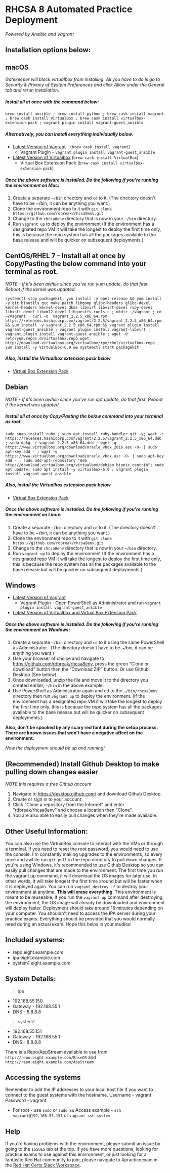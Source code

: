 # RHCSA 8 Automated Practice Deployment
_Powered by Ansible and Vagrant_ 

## Installation options below:
## macOS
_Gatekeeper will block virtualbox from installing. All you have to do is go to Security & Privacy of System Preferences and click Allow under the General tab and rerun installation._

##### Install all at once with the command below:
`brew install ansible ; brew install python ; brew cask install vagrant ; brew cask install VirtualBox ; brew cask install virtualbox-extension-pack ; vagrant plugin install vagrant-guest_ansible`

##### Alternatively, you can install everything individually below.
- [Latest Version of Vagrant](https://www.vagrantup.com/downloads.html) - (`brew cask install vagrant`)
    - Vagrant Plugin - `vagrant plugin install vagrant-guest_ansible`
- [Latest Version of Virtualbox](https://www.virtualbox.org/wiki/Downloads) (`brew cask install VirtualBox`)
    - Virtual Box Extension Pack (`brew cask install virtualbox-extension-pack`)

##### Once the above software is installed. Do the following if you're running the environment on Mac:
1. Create a separate `~/bin` directory and `cd` to it.  (The directory doesn't have to be ~/bin, it can be anything you want.)
2. Clone the environment repo to it with `git clone https://github.com/rdbreak/rhcsa8env.git`
3. Change to the `rhcsa8env` directory that is now in your `~/bin` directory.
4. Run `vagrant up` to deploy the environment (If the environment has a designated repo VM it will take the longest to deploy the first time only, this is because the repo system has all the packages available to the base release and will be quicker on subsequent deployments.)

## CentOS/RHEL 7 - Install all at once by Copy/Pasting the below command into your terminal as root.
_NOTE - If it's been awhile since you've run yum update, do that first. Reboot if the kernel was updated._
```
systemctl stop packagekit; yum install -y epel-release && yum install -y git binutils gcc make patch libgomp glibc-headers glibc-devel kernel-headers kernel-devel dkms libvirt libvirt-devel ruby-devel libxslt-devel libxml2-devel libguestfs-tools-c ; mkdir ~/Vagrant ; cd ~/Vagrant ; curl -o  vagrant_2.2.5_x86_64.rpm https://releases.hashicorp.com/vagrant/2.2.5/vagrant_2.2.5_x86_64.rpm && yum install -y vagrant_2.2.5_x86_64.rpm && vagrant plugin install vagrant-guest_ansible ; vagrant plugin install vagrant-libvirt ; vagrant plugin install vagrant-guest-ansible ; wget -O /etc/yum.repos.d/virtualbox.repo wget http://download.virtualbox.org/virtualbox/rpm/rhel/virtualbox.repo ; yum install -y VirtualBox-6.0 && systemctl start packagekit
```
##### Also, install the Virtualbox extension pack below
- [Virtual Box Extension Pack](https://www.virtualbox.org/wiki/Downloads)

## Debian
_NOTE - If it's been awhile since you've run apt update, do that first. Reboot if the kernel was updated._

##### Install all at once by Copy/Pasting the below command into your terminal as root.
```
sudo snap install ruby ; sudo apt install ruby-bundler git -y; wget -c https://releases.hashicorp.com/vagrant/2.2.5/vagrant_2.2.5_x86_64.deb ; sudo dpkg -i vagrant_2.2.5_x86_64.deb ; wget -q https://www.virtualbox.org/download/oracle_vbox_2016.asc -O- | sudo apt-key add - ; wget -q https://www.virtualbox.org/download/oracle_vbox.asc -O- | sudo apt-key add - ; sudo add-apt-repository "deb http://download.virtualbox.org/virtualbox/debian bionic contrib"; sudo apt update; sudo apt install -y virtualbox-6.0 ; vagrant plugin install vagrant-guest_ansible
```
##### Also, install the Virtualbox extension pack below
- [Virtual Box Extension Pack](https://www.virtualbox.org/wiki/Downloads)

##### Once the above software is installed. Do the following if you're running the environment on Linux:
1. Create a separate `~/bin` directory and `cd` to it.  (The directory doesn't have to be ~/bin, it can be anything you want.)
2. Clone the environment repo to it with `git clone https://github.com/rdbreak/rhcsa8env.git`
3. Change to the `rhcsa8env` directory that is now in your `~/bin` directory.
4. Run `vagrant up` to deploy the environment (If the environment has a designated repo VM it will take the longest to deploy the first time only, this is because the repo system has all the packages available to the base release but will be quicker on subsequent deployments.)

## Windows 
- [Latest Version of Vagrant](https://www.vagrantup.com/downloads.html)
    - Vagrant Plugin - Open PowerShell as Administrator and run `vagrant plugin install vagrant-guest_ansible`
- [Latest Version of Virtualbox and Virtual Box Extension Pack](https://www.virtualbox.org/wiki/Downloads)

##### Once the above software is installed. Do the following if you're running the environment on Windows:
1. Create a separate `~/bin` directory and `cd` to it using the same PowerShell as Administrator.  (The directory doesn't have to be ~/bin, it can be anything you want.)
2. Use your browser of choice and navigate to https://github.com/rdbreak/rhcsa8env, press the green “Clone or download” button then the “Download ZIP” button. Or use Github Desktop (See below).
3. Once downloaded, unzip the file and move it to the directory you created earlier, `~/bin` in the above example.
4. Use PowerShell as Administrator again and cd to the `~/bin/rhcsa8env` directory then run `vagrant up` to deploy the environment. (If the environment has a designated repo VM it will take the longest to deploy the first time only, this is because the repo system has all the packages available to the base release but will be quicker on subsequent deployments.)

**Also, don't be spooked by any scary red font during the setup process. There are known issues that won't have a negative affect on the environment.**

_Now the deployment should be up and running!_

## (Recommended) Install Github Desktop to make pulling down changes easier
_NOTE this requires a free Github account_
1. Navigate to https://desktop.github.com/ and download Github Desktop.
2. Create or sign in to your account.
3. Click "Clone a repository from the Internet" and enter "rdbreak/rhcsa8env" and choose a location then "Clone".
4. You are also able to easily pull changes when they're made available.

## Other Useful Information:
You can also use the VirtualBox console to interact with the VMs or through a terminal. If you need to reset the root password, you would need to use the console. I'm constantly making upgrades to the environments, so every once and awhile run `git pull` in the repo directory to pull down changes. If you're using Windows, it's recommended to use Github Desktop so you can easily pull changes that are made to the environment. The first time you run the vagrant up command, it will download the OS images for later use. In other words, it will take longest the first time around but will be faster when it is deployed again. You can run `vagrant destroy -f` to destroy your environment at anytime. **This will erase everything**. This environment is meant to be reuseable, If you run the `vagrant up` command after destroying the environment, the OS image will already be downloaded and environment will deploy faster. Deployment should take around 15 minutes depending on your computer. You shouldn't need to access the IPA server during your practice exams. Everything should be provided that you would normally need during an actual exam. Hope this helps in your studies!

## Included systems:
- repo.eight.example.com
- ipa.eight.example.com
- system1.eight.example.com

## System Details:
> ipa
- 192.168.55.150
- Gateway - 192.168.55.1
- DNS - 8.8.8.8
> system1
- 192.168.55.151
- Gateway - 192.168.55.1
- DNS - 8.8.8.8

There is a Repo/AppStream available to use from `http://repo.eight.example.com/BaseOS` and `http://repo.eight.example.com/AppStream`

## Accessing the systems
Remember to add the IP addresses to your local host file if you want to connect to the guest systems with the hostname.
Username - vagrant
Password - vagrant
- For root - use `sudo` or `sudo su`
Access example - `ssh vagrant@192.168.55.151` or `vagrant ssh system`

## Help
If you're having problems with the environment, please submit an issue by going to the `ISSUES` tab at the top. If you have more questions, looking for practice exams to use against this environment, or just looking for a fantastic Red Hat community to join, please navigate to #practiceexam in the [Red Hat Certs Slack Workspace](https://join.slack.com/t/redhat-certs/shared_invite/enQtNjM4MTA3OTU1NDI0LTRkMzYxOGY3NjEwNTk4ZWQwMGMwMmMyNWYxMDRlZjg4NzgwMDdmZGU2OGNjMzMwNDQ1MTY1NmY1N2U3NTNlYWM).
